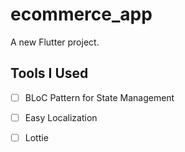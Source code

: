 # ecommerce_app

A new Flutter project.

## Tools I Used

- [ ] BLoC Pattern for State Management
- [ ] Easy Localization
- [ ] Lottie

